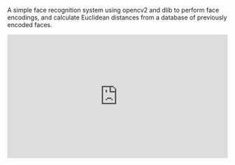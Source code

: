 A simple face recognition system using opencv2 and dlib to perform face encodings, and calculate Euclidean distances from a database of previously encoded faces.


<iframe src="https://www.linkedin.com/embed/feed/update/urn:li:ugcPost:6474028364922449920?compact=1" allowfullscreen="" width="504" height="284" frameborder="0"></iframe>
